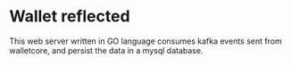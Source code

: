 # Wallet reflected

This web server written in GO language consumes kafka events sent from walletcore, and persist the data in a mysql database.
